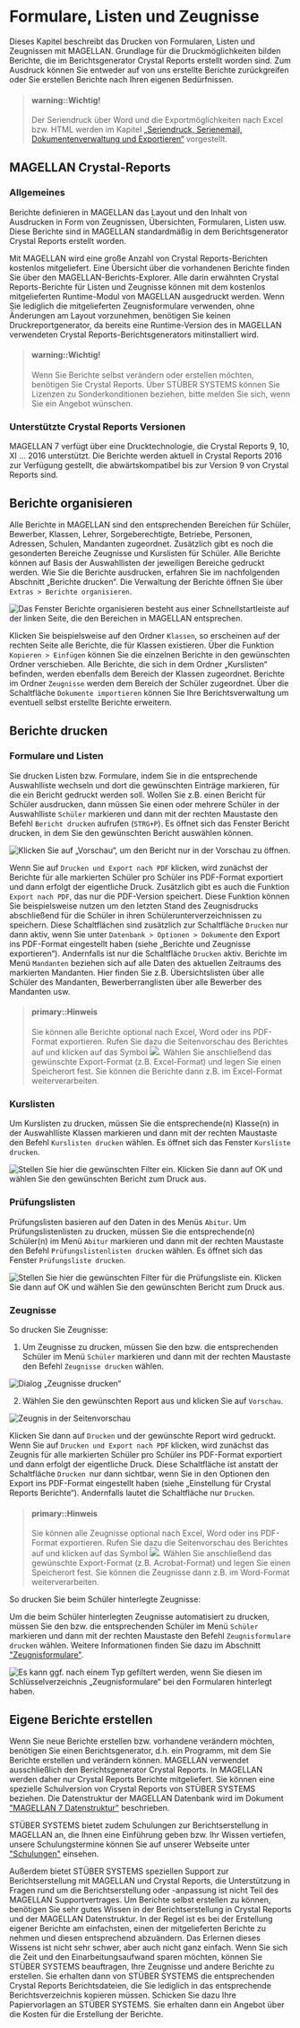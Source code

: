 # Formulare, Listen und Zeugnisse

Dieses Kapitel beschreibt das Drucken von Formularen, Listen und Zeugnissen mit MAGELLAN. Grundlage für die Druckmöglichkeiten bilden Berichte, die im Berichtsgenerator Crystal Reports erstellt worden sind. Zum Ausdruck können Sie entweder auf von uns erstellte Berichte zurückgreifen oder Sie erstellen Berichte nach Ihren eigenen Bedürfnissen.

> #### warning::Wichtig!
>
> Der Seriendruck über Word und die Exportmöglichkeiten nach Excel bzw. HTML werden im Kapitel [„Seriendruck, Serienemail, Dokumentenverwaltung und Exportieren“](https://doc.magellan7.stueber.de/howto/seriendruck.html) vorgestellt.

## MAGELLAN Crystal-Reports

### Allgemeines

Berichte definieren in MAGELLAN das Layout und den Inhalt von Ausdrucken in Form von Zeugnissen, Übersichten, Formularen, Listen usw. Diese Berichte sind in MAGELLAN standardmäßig in dem Berichtsgenerator Crystal Reports erstellt worden. 

Mit MAGELLAN wird eine große Anzahl von Crystal Reports-Berichten kostenlos mitgeliefert. Eine Übersicht über die vorhandenen Berichte finden Sie über den MAGELLAN-Berichts-Explorer. Alle darin erwähnten Crystal Reports-Berichte für Listen und Zeugnisse können mit dem kostenlos mitgelieferten Runtime-Modul von MAGELLAN ausgedruckt werden. Wenn Sie lediglich die mitgelieferten Zeugnisformulare verwenden, ohne Änderungen am Layout vorzunehmen, benötigen Sie keinen Druckreportgenerator, da bereits eine Runtime-Version des in MAGELLAN verwendeten Crystal Reports-Berichtsgenerators mitinstalliert wird. 

> #### warning::Wichtig!
>
> Wenn Sie Berichte selbst verändern oder erstellen möchten, benötigen Sie Crystal Reports. Über STÜBER SYSTEMS können Sie Lizenzen zu Sonderkonditionen beziehen, bitte melden Sie sich, wenn Sie ein Angebot wünschen.

### Unterstützte Crystal Reports Versionen

MAGELLAN 7 verfügt über eine Drucktechnologie, die Crystal Reports 9, 10, XI ... 2016 unterstützt. Die Berichte werden aktuell in Crystal Reports 2016 zur Verfügung gestellt, die abwärtskompatibel bis zur Version 9 von Crystal Reports sind. 



## Berichte organisieren

Alle Berichte in MAGELLAN sind den entsprechenden Bereichen für Schüler, Bewerber, Klassen, Lehrer, Sorgeberechtigte, Betriebe, Personen, Adressen, Schulen, Mandanten zugeordnet. Zusätzlich gibt es noch die gesonderten Bereiche Zeugnisse und Kurslisten für Schüler. Alle Berichte können auf Basis der Auswahllisten der jeweiligen Bereiche gedruckt werden. Wie Sie die Berichte ausdrucken, erfahren Sie im nachfolgenden Abschnitt „Berichte drucken“. Die Verwaltung der Berichte öffnen Sie über `Extras > Berichte organisieren`.
 

![Das Fenster Berichte organisieren besteht aus einer Schnellstartleiste auf der linken Seite, die den Bereichen in MAGELLAN entsprechen.](../assets/images/formulare/formulare1.png)

Klicken Sie beispielsweise auf den Ordner `Klassen`, so erscheinen auf der rechten Seite alle Berichte, die für Klassen existieren. Über die Funktion `Kopieren > Einfügen` können Sie die einzelnen Berichte in den gewünschten Ordner verschieben. Alle Berichte, die sich in dem Ordner „Kurslisten“ befinden, werden ebenfalls dem Bereich der Klassen zugeordnet. Berichte im Ordner `Zeugnisse` werden dem Bereich der Schüler zugeordnet. Über die Schaltfläche `Dokumente importieren` können Sie Ihre Berichtsverwaltung um eventuell selbst erstellte Berichte erweitern.

## Berichte drucken

### Formulare und Listen

Sie drucken Listen bzw. Formulare, indem Sie in die entsprechende Auswahlliste wechseln und dort die gewünschten Einträge markieren, für die ein Bericht gedruckt werden soll. Wollen Sie z.B. einen Bericht für Schüler ausdrucken, dann müssen Sie einen oder mehrere Schüler in der Auswahlliste `Schüler` markieren und dann mit der rechten Maustaste den Befehl `Bericht drucken` aufrufen (`STRG+P`). Es öffnet sich das Fenster Bericht drucken, in dem Sie den gewünschten Bericht auswählen können.
 
![Klicken Sie auf „Vorschau“, um den Bericht nur in der Vorschau zu öffnen.](../assets/images/formulare/formulare2.png)

Wenn Sie auf `Drucken und Export nach PDF` klicken, wird zunächst der Berichte für alle markierten Schüler pro Schüler ins PDF-Format exportiert und dann erfolgt der eigentliche Druck. Zusätzlich gibt es auch die Funktion `Export nach PDF`, das nur die PDF-Version speichert. Diese Funktion können Sie beispielsweise nutzen um den letzten Stand des Zeugnisdrucks abschließend für die Schüler in ihren Schülerunterverzeichnissen zu speichern. Diese Schaltflächen sind zusätzlich zur Schaltfläche `Drucken` nur dann aktiv, wenn Sie unter `Datenbank > Optionen > Dokumente` den Export ins PDF-Format eingestellt haben (siehe „Berichte und Zeugnisse exportieren“). Andernfalls ist nur die Schaltfläche `Drucken` aktiv. Berichte im Menü `Mandanten` beziehen sich auf alle Daten des aktuellen Zeitraums des markierten Mandanten. Hier finden Sie z.B. Übersichtslisten über alle Schüler des Mandanten, Bewerberranglisten über alle Bewerber des Mandanten usw.

> #### primary::Hinweis
>
> Sie können alle Berichte optional nach Excel, Word oder ins PDF-Format exportieren. Rufen Sie dazu die Seitenvorschau des Berichtes auf und klicken auf das Symbol ![ ](../assets/images/formulare/formulare3.png). Wählen Sie anschließend das gewünschte Export-Format (z.B. Excel-Format) und legen Sie einen Speicherort fest. Sie können die Berichte dann z.B. im Excel-Format weiterverarbeiten.

### Kurslisten

Um Kurslisten zu drucken, müssen Sie die entsprechende(n) Klasse(n) in der Auswahlliste Klassen markieren und dann mit der rechten Maustaste den Befehl `Kurslisten drucken` wählen. Es öffnet sich das Fenster `Kursliste drucken`.
 
![Stellen Sie hier die gewünschten Filter ein. Klicken Sie dann auf OK und wählen Sie den gewünschten Bericht zum Druck aus.](../assets/images/formulare/formulare4.png)

### Prüfungslisten

Prüfungslisten basieren auf den Daten in des Menüs `Abitur`. Um Prüfungslistenlisten zu drucken, müssen Sie die entsprechende(n) Schüler(n) im Menü `Abitur` markieren und dann mit der rechten Maustaste den Befehl `Prüfungslistenlisten drucken` wählen. Es öffnet sich das Fenster `Prüfungsliste drucken`.
 
![Stellen Sie hier die gewünschten Filter für die Prüfungsliste ein. Klicken Sie dann auf OK und wählen Sie den gewünschten Bericht zum Druck aus.](../assets/images/formulare/formulare5.png)

### Zeugnisse

So drucken Sie Zeugnisse:

1. Um Zeugnisse zu drucken, müssen Sie den bzw. die entsprechenden Schüler im  Menü `Schüler` markieren und dann mit der rechten Maustaste den Befehl `Zeugnisse drucken` wählen.
 
![Dialog „Zeugnisse drucken“](../assets/images/formulare/formulare6.png)

2. Wählen Sie den gewünschten Report aus und klicken Sie auf `Vorschau`.
 
![Zeugnis in der Seitenvorschau](../assets/images/formulare/formulare7.png)

Klicken Sie dann auf `Drucken` und der gewünschte Report wird gedruckt. Wenn Sie auf `Drucken und Export nach PDF` klicken, wird zunächst das Zeugnis für alle markierten Schüler pro Schüler ins PDF-Format exportiert und dann erfolgt der eigentliche Druck. Diese Schaltfläche ist anstatt der Schaltfläche `Drucken `nur dann sichtbar, wenn Sie in den Optionen den Export ins PDF-Format eingestellt haben (siehe „Einstellung für Crystal Reports Berichte“). Andernfalls lautet die Schaltfläche nur `Drucken`.

> #### primary::Hinweis
>
>  Sie können alle Zeugnisse optional nach Excel, Word oder ins PDF-Format exportieren. Rufen Sie dazu die Seitenvorschau des Berichtes auf und klicken auf das Symbol ![ ](../assets/images/formulare/formulare3.png). Wählen Sie anschließend das gewünschte Export-Format (z.B. Acrobat-Format) und legen Sie einen Speicherort fest. Sie können die Zeugnisse dann z.B. im Word-Format weiterverarbeiten.

So drucken Sie beim Schüler hinterlegte Zeugnisse: 

Um die beim Schüler hinterlegten Zeugnisse automatisiert zu drucken, müssen Sie den bzw. die entsprechenden Schüler im  Menü `Schüler` markieren und dann mit der rechten Maustaste den Befehl `Zeugnisformulare drucken` wählen. Weitere Informationen finden Sie dazu im Abschnitt ["Zeugnisformulare"](https://doc.magellan7.stueber.de/howto/zeugnisdaten.html#zeugnisformulare).
 
![Es kann ggf. nach einem Typ gefiltert werden, wenn Sie diesen im Schlüsselverzeichnis „Zeugnisformulare“ bei den Formularen hinterlegt haben.](../assets/images/formulare/formulare8.png)

## Eigene Berichte erstellen

Wenn Sie neue Berichte erstellen bzw. vorhandene verändern möchten,  benötigen Sie einen Berichtsgenerator, d.h. ein Programm, mit dem Sie Berichte erstellen und verändern können. MAGELLAN verwendet ausschließlich den Berichtsgenerator Crystal Reports. In MAGELLAN werden daher nur Crystal Reports Berichte mitgeliefert. Sie können eine spezielle Schulversion von Crystal Reports von STÜBER SYSTEMS beziehen. 
Die Datenstruktur der MAGELLAN Datenbank wird im Dokument ["MAGELLAN 7 Datenstruktur"](https://doc.magellan7-datenstruktur.stueber.de/) beschrieben.


STÜBER SYSTEMS bietet zudem Schulungen zur Berichtserstellung in MAGELLAN an, die Ihnen eine Einführung geben bzw. Ihr Wissen vertiefen, unsere Schulungstermine können Sie auf unserer Webseite unter ["Schulungen"](https://www.stueber.de/training.php) einsehen. 

Außerdem bietet STÜBER SYSTEMS speziellen Support zur Berichtserstellung mit MAGELLAN und Crystal Reports, die Unterstützung in Fragen rund um die Berichtserstellung oder -anpassung ist nicht Teil des MAGELLAN Supportvertrages. Um Berichte selbst erstellen zu können, benötigen Sie sehr gutes Wissen in der Berichtserstellung in Crystal Reports und der MAGELLAN Datenstruktur. 
In der Regel ist es bei der Erstellung eigener Berichte am einfachsten, einen der mitgelieferten Berichte zu nehmen und diesen entsprechend abzuändern. Das Erlernen dieses Wissens ist nicht sehr schwer, aber auch nicht ganz einfach. Wenn Sie sich die Zeit und den Einarbeitungsaufwand sparen möchten, können Sie STÜBER SYSTEMS beauftragen, Ihre Zeugnisse und andere Berichte zu erstellen. Sie erhalten dann von STÜBER SYSTEMS die entsprechenden Crystal Reports Berichtsdateien, die Sie lediglich in das entsprechende Berichtsverzeichnis kopieren müssen. Schicken Sie dazu Ihre Papiervorlagen an STÜBER SYSTEMS. Sie erhalten dann ein Angebot über die Kosten für die Erstellung der Berichte.

